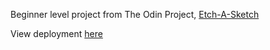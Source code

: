 Beginner level project from The Odin Project, [Etch-A-Sketch](https://www.theodinproject.com/lessons/foundations-etch-a-sketch)

View deployment [here](https://janardannn.github.io/etch-a-sketch/)
